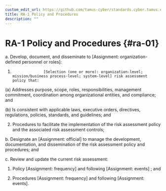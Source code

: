 ```yaml
---
custom_edit_url: https://github.com/tamus-cyber/standards.cyber.tamus.edu/tree/main/content/tamus.edu/TAMUS_profile.xml
title: RA-1 Policy and Procedures
description: ""
---
```


# RA-1 Policy and Procedures {#ra-01}

a. Develop, document, and disseminate to [Assignment: organization-defined personnel or roles]:

1. 
                     [Selection (one or more): organization-level; mission/business process-level; system-level] risk assessment policy that:

(a) Addresses purpose, scope, roles, responsibilities, management commitment, coordination among organizational entities, and compliance; and

(b) Is consistent with applicable laws, executive orders, directives, regulations, policies, standards, and guidelines; and

2. Procedures to facilitate the implementation of the risk assessment policy and the associated risk assessment controls;

b. Designate an [Assignment: official] to manage the development, documentation, and dissemination of the risk assessment policy and procedures; and

c. Review and update the current risk assessment:

1. Policy [Assignment: frequency] and following [Assignment: events] ; and

2. Procedures [Assignment: frequency] and following [Assignment: events].

